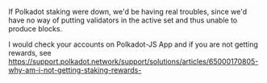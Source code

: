 If Polkadot staking were down, we'd be having real troubles, since we'd have no way of putting validators in the active set and thus unable to produce blocks.

I would check your accounts on Polkadot-JS App and if you are not getting rewards, see https://support.polkadot.network/support/solutions/articles/65000170805-why-am-i-not-getting-staking-rewards-